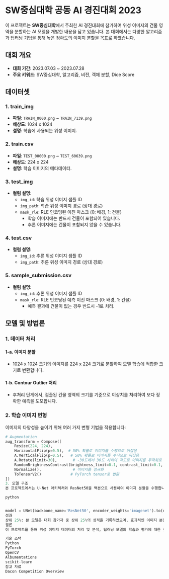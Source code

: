 # SW중심대학 공동 AI 경진대회 2023

이 프로젝트는 **SW중심대학**에서 주최한 AI 경진대회에 참가하여 위성 이미지의 건물 영역을 분할하는 AI 모델을 개발한 내용을 담고 있습니다. 본 대회에서는 다양한 알고리즘과 딥러닝 기법을 통해 높은 정확도의 이미지 분할을 목표로 하였습니다.

## 대회 개요
- **대회 기간**: 2023.07.03 ~ 2023.07.28
- **주요 키워드**: SW중심대학, 알고리즘, 비전, 객체 분할, Dice Score

## 데이터셋

### 1. train_img
- **파일**: `TRAIN_0000.png` ~ `TRAIN_7139.png`
- **해상도**: 1024 x 1024
- **설명**: 학습에 사용되는 위성 이미지.

### 2. train.csv
- **파일**: `TEST_00000.png` ~ `TEST_60639.png`
- **해상도**: 224 x 224
- **설명**: 학습 이미지의 메타데이터.

### 3. test_img
- **컬럼 설명**:
  - `img_id`: 학습 위성 이미지 샘플 ID
  - `img_path`: 학습 위성 이미지 경로 (상대 경로)
  - `mask_rle`: RLE 인코딩된 이진 마스크 (0: 배경, 1: 건물)
    - 학습 이미지에는 반드시 건물이 포함되어 있습니다.
    - 추론 이미지에는 건물이 포함되지 않을 수 있습니다.

### 4. test.csv
- **컬럼 설명**:
  - `img_id`: 추론 위성 이미지 샘플 ID
  - `img_path`: 추론 위성 이미지 경로 (상대 경로)

### 5. sample_submission.csv
- **컬럼 설명**:
  - `img_id`: 추론 위성 이미지 샘플 ID
  - `mask_rle`: RLE 인코딩된 예측 이진 마스크 (0: 배경, 1: 건물)
    - 예측 결과에 건물이 없는 경우 반드시 -1로 처리.

## 모델 및 방법론

### 1. 데이터 처리
#### 1-a. 이미지 분할
- 1024 x 1024 크기의 이미지를 224 x 224 크기로 분할하여 모델 학습에 적합한 크기로 변환합니다.

#### 1-b. Contour Outlier 처리
- 후처리 단계에서, 검출된 건물 영역의 크기를 기준으로 이상치를 처리하여 보다 정확한 예측을 도모합니다.

### 2. 학습 이미지 변형
이미지의 다양성을 높이기 위해 여러 가지 변형 기법을 적용합니다:
```python
# Augmentation
aug_transform = Compose([
    Resize(224, 224),
    HorizontalFlip(p=0.5),  # 50% 확률로 이미지를 수평으로 뒤집음
    A.VerticalFlip(p=0.5),   # 50% 확률로 이미지를 수직으로 뒤집음
    A.Rotate(limit=30),       # -30도에서 30도 사이의 각도로 이미지를 무작위로 회전
    RandomBrightnessContrast(brightness_limit=0.1, contrast_limit=0.1, p=0.5),  # 컬러 변형
    Normalize(),              # 이미지를 정규화
    ToTensorV2()             # PyTorch tensor로 변환
])
3. 모델 구조
본 프로젝트에서는 U-Net 아키텍처와 ResNet50을 백본으로 사용하여 이미지 분할을 수행합니다.

python


model = UNet(backbone_name='ResNet50', encoder_weights='imagenet').to(device)
성과
상위 25%: 본 모델은 대회 참가자 중 상위 25%의 성적을 기록하였으며, 효과적인 이미지 분할을 구현하였습니다.
결론
이 프로젝트를 통해 위성 이미지 데이터의 처리 및 분석, 딥러닝 모델의 학습과 평가에 대한 깊은 이해를 얻었습니다. 향후 더 많은 데이터와 다양한 모델을 활용하여 성능을 개선할 계획입니다.

기술 스택
Python
PyTorch
OpenCV
Albumentations
scikit-learn
참고 자료
Dacon Competition Overview
